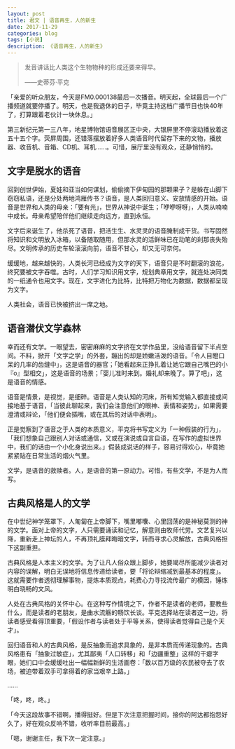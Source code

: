 ```yaml
---
layout: post
title: 君文 | 语音再生，人的新生
date: 2017-11-29
categories: blog
tags: [小说]
description: 《语音再生，人的新生》
---
```


<blockquote>
<p>发音讲话比人类这个生物物种的形成还要来得早。</p>

<p> ——史蒂芬·平克     </p>
</blockquote>

<p>「亲爱的听众朋友，今天是FM0.000138最后一次播音。明天起，全球最后一个广播频道就要停播了。明天，也是我退休的日子，毕竟主持这档广播节目也快40年了，打算跟着老伙计一块休息。」</p>

<p>第三新纪元第一三八年，地星博物馆语音展区正中央，大银屏里不停滚动播放着这五十五个字。荧屏周围，还错落摆放着好多人类语音时代留存下来的文物，播放器、收音机、音箱、CD机、耳机……。可惜，展厅里没有观众，还静悄悄的。</p>

<h2>文字是脱水的语音</h2>

<p>回到创世伊始，夏娃和亚当如何谋划，偷偷摘下伊甸园的那颗果子？是躲在山脚下窃窃私语，还是分处两地鸿雁传书？语音，是人类回归意义、安放情感的开始。语音是世界和人类的母亲：「要有光」，世界从神说中诞生；「咿咿呀呀」，人类从喃喃中成长。母亲希望陪伴他们继续走向远方，直到永恒。</p>

<p>文字后来诞生了，他杀死了语音，把活生生、水灵灵的语音腌制成干货。书写固然将知识和文明放入冰箱，以备随取随用，但那水灵的活鲜味已在动笔的刹那丧失殆尽。文明传承的历史车轮滚滚向前，语音不甘心，却又无可奈何。</p>

<p>缓缓地，越来越快的，人类长河已经成为文字的天下，语音只是不时翻滚的浪花，终究要被文字吞噬。古时，人们学习知识用文字，规划典章用文字，就连处决同类的一纸通令也用文字。现在，文字进化为比特，比特把万物化为数据，数据都呈现为文字。</p>

<p>人类社会，语音已快被挤出一席之地。</p>

<h2>语音潜伏文学森林</h2>

<p>幸而还有文学。一眼望去，密密麻麻的文字挤在文学作品里，没给语音留下半点空间。不料，掀开「文字之学」的外套，蹦出的却是娇嫩活泼的语音。「令人目瞪口呆的几率的齿缝中」，这是语音的器官；「她看起来正挣扎着让她它跟自己嘴巴的小『o』型相交」，这是语音的场景；「婴儿准时来到。婚礼却来晚了。算了吧」，这是语音的情感。</p>

<p>语音是情景，是视觉，是细碎。语音是人类认知的河床，所有知觉输入都直接或间接地基于语音，「当彼此聊起来，我们会注意他们的眼神、表情和姿势」，如果需要澄清或辩论，「他们便会插嘴，或在其后的对话中表明」。</p>

<p>正是觉察到了语音之于人类的本质意义，平克将书写定义为「一种假装的行为」，「我们想象自己跟别人对话或通信，又或在演说或自言自语，在写作的虚拟世界中，我们的话由一个小化身说出来。」假装成说话的样子，容易讨得欢心，毕竟她紧紧贴在日常生活的烟火气里。</p>

<p>文学，是语音的救赎者。人，是语音的第一原动力。可惜，有些文学，不是为人而写。</p>

<h2>古典风格是人的文学</h2>

<p>在中世纪神学笼罩下，人匍匐在上帝脚下，嘴里嘟囔、心里回荡的是神秘莫测的神的文学。面对上帝的文字，人只需要诵读和记忆，解意则由牧师代劳。文艺复兴以降，重新走上神坛的人，不再顶礼膜拜晦暗文字，转而寻求心灵解放，古典风格担下这副重担。</p>

<p>古典风格是人本主义的文学。为了让凡人俗众跟上脚步，她要竭尽所能减少读者对内容的误解，明白无误地将信息传递给读者，要「将论辩缩减到最基本的程度」。这就需要作者透彻理解事物，提炼本质观点，耗费心力寻找流传最广的模因，锤炼明白晓畅的文风。</p>

<p>人处在古典风格的关怀中心。在这种写作情境之下，作者不是读者的老师，要教些什么，而是读者的老朋友，是曲水流觞的畅饮长谈。平克选择站在读者这一边，将读者感受看得顶重要，「假设作者与读者处于平等关系，使得读者觉得自己是个天才」。</p>

<p>回归语音和人的古典风格，是反抽象而追求具象的，是非本质而传递现象的。古典风格患有「抽象过敏症」，尤其鄙夷「人口转移」和「边疆重整」这样的干瘪字眼，她们口中会缓缓吐出一幅幅新鲜的生活画卷：「数以百万级的农民被夺去了农场，被迫带着双手可拿得着的家当艰辛上路。」</p>

<p>……</p>

<p>「咚，咚，咚。」</p>

<p>「今天这段故事不错啊，播得挺好。但是下次注意把握时间，接你的阿达都抱怨好久了，好在观众反响不错，收听率目前最高。」</p>

<p>「嗯，谢谢主任，我下次一定注意。」</p>




